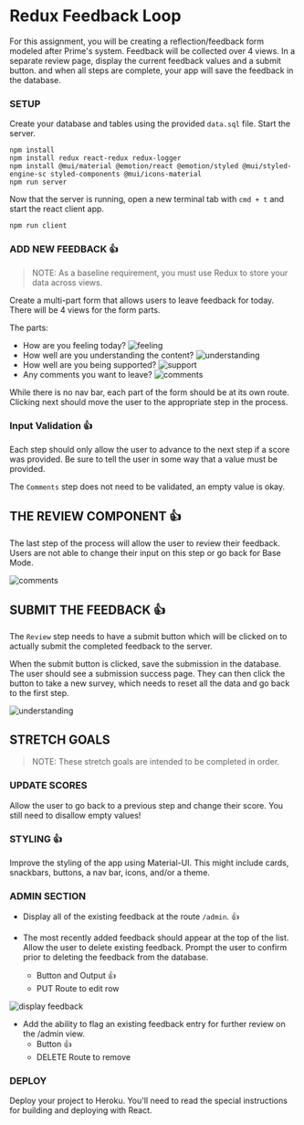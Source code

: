 # Redux Feedback Loop

For this assignment, you will be creating a reflection/feedback form modeled after Prime's system. Feedback will be collected over 4 views. In a separate review page, display the current feedback values and a submit button. and when all steps are complete, your app will save the feedback in the database. 

### SETUP

Create your database and tables using the provided `data.sql` file. Start the server.

```
npm install
npm install redux react-redux redux-logger
npm install @mui/material @emotion/react @emotion/styled @mui/styled-engine-sc styled-components @mui/icons-material
npm run server
```

Now that the server is running, open a new terminal tab with `cmd + t` and start the react client app.

```
npm run client
```

### ADD NEW FEEDBACK 👍

> NOTE: As a baseline requirement, you must use Redux to store your data across views.

Create a multi-part form that allows users to leave feedback for today. 
There will be 4 views for the form parts.

The parts:
- How are you feeling today?
![feeling](wireframes/feeling.png)
- How well are you understanding the content?
![understanding](wireframes/understanding.png)
- How well are you being supported?
![support](wireframes/supported.png)
- Any comments you want to leave?
![comments](wireframes/comments.png)

While there is no nav bar, each part of the form should be at its own route. Clicking next should move the user to the appropriate step in the process.

### Input Validation 👍

Each step should only allow the user to advance to the next step if a score was provided. Be sure to tell the user in some way that a value must be provided.

The `Comments` step does not need to be validated, an empty value is okay.

## THE REVIEW COMPONENT 👍

The last step of the process will allow the user to review their feedback. Users are not able to change their input on this step or go back for Base Mode. 

![comments](wireframes/review-active.png)

## SUBMIT THE FEEDBACK 👍

The `Review` step needs to have a submit button which will be clicked on to actually submit the completed feedback to the server.

When the submit button is clicked, save the submission in the database. The user should see a submission success page. They can then click the button to take a new survey, which needs to reset all the data and go back to the first step.

![understanding](wireframes/page-five.png)


## STRETCH GOALS 

> NOTE: These stretch goals are intended to be completed in order.

### UPDATE SCORES

Allow the user to go back to a previous step and change their score. You still need to disallow empty values!

### STYLING 👍
Improve the styling of the app using Material-UI. This might include cards, snackbars, buttons, a nav bar, icons, and/or a theme. 

### ADMIN SECTION 

- Display all of the existing feedback at the route `/admin`. 👍

- The most recently added feedback should appear at the top of the list. Allow the user to delete existing feedback. Prompt the user to confirm prior to deleting the feedback from the database. 
  - Button and Output 👍
  - PUT Route to edit row

![display feedback](wireframes/admin.png)

- Add the ability to flag an existing feedback entry for further review on the /admin view.
  - Button 👍
  - DELETE Route to remove

### DEPLOY
Deploy your project to Heroku. You'll need to read the special instructions for building and deploying with React. 
